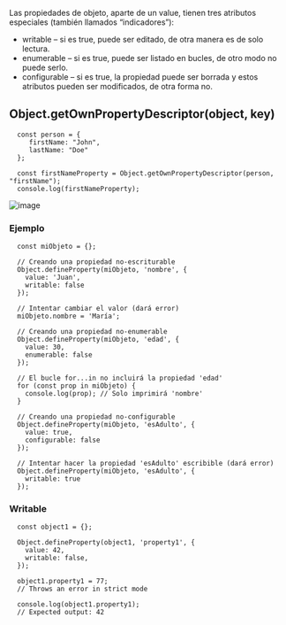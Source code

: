 Las propiedades de objeto, aparte de un value, tienen tres atributos especiales (también llamados “indicadores”):

* writable – si es true, puede ser editado, de otra manera es de solo lectura.
* enumerable – si es true, puede ser listado en bucles, de otro modo no puede serlo.
* configurable – si es true, la propiedad puede ser borrada y estos atributos pueden ser modificados, de otra forma no.

## Object.getOwnPropertyDescriptor(object, key)

      const person = {
         firstName: "John",
         lastName: "Doe"
      };
      
      const firstNameProperty = Object.getOwnPropertyDescriptor(person, "firstName");
      console.log(firstNameProperty);

![image](https://github.com/user-attachments/assets/56a63cbc-3554-48f1-934e-4cd5376e1a34)


### Ejemplo

      
      const miObjeto = {};
      
      // Creando una propiedad no-escriturable
      Object.defineProperty(miObjeto, 'nombre', {
        value: 'Juan',
        writable: false
      });
      
      // Intentar cambiar el valor (dará error)
      miObjeto.nombre = 'María';
      
      // Creando una propiedad no-enumerable
      Object.defineProperty(miObjeto, 'edad', {
        value: 30,
        enumerable: false
      });
      
      // El bucle for...in no incluirá la propiedad 'edad'
      for (const prop in miObjeto) {
        console.log(prop); // Solo imprimirá 'nombre'
      }
      
      // Creando una propiedad no-configurable
      Object.defineProperty(miObjeto, 'esAdulto', {
        value: true,
        configurable: false
      });
      
      // Intentar hacer la propiedad 'esAdulto' escribible (dará error)
      Object.defineProperty(miObjeto, 'esAdulto', {
        writable: true
      });


### Writable

      const object1 = {};
      
      Object.defineProperty(object1, 'property1', {
        value: 42,
        writable: false,
      });
      
      object1.property1 = 77;
      // Throws an error in strict mode
      
      console.log(object1.property1);
      // Expected output: 42
